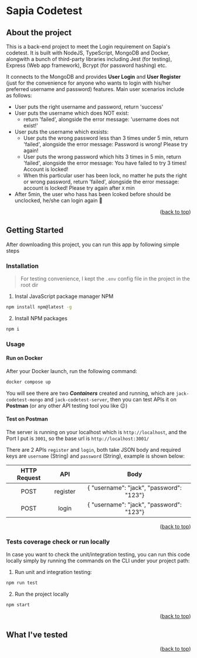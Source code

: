 # Sapia Codetest

## About the project

This is a back-end project to meet the Login requirement on Sapia's codetest. It is built with NodeJS, TypeScript, MongoDB and Docker, alongwith a bunch of third-party libraries including Jest (for testing), Express (Web app framework), Bcrypt (for password hashing) etc.

It connects to the MongoDB and provides **User Login** and **User Register** (just for the convenience for anyone who wants to login with his/her preferred username and password) features. Main user scenarios include as follows:

- User puts the right username and password, return 'success'
- User puts the username which does NOT exist:
  - return 'failed', alongside the error message: 'username does not exist!'
- User puts the username which exsists:
  - User puts the wrong password less than 3 times under 5 min, return 'failed', alongside the error message: Password is wrong! Please try again!
  - User puts the wrong password which hits 3 times in 5 min, return 'failed', alongside the error message: You have failed to try 3 times! Account is locked!
  - When this particular user has been lock, no matter he puts the right or wrong password, return 'failed', alongside the error message: account is locked! Please try again after `X` min
- After 5min, the user who hass has been lcoked before should be unclocked, he/she can login again 🎉
<p align="right">(<a href="#top">back to top</a>)</p>

## Getting Started

After downloading this project, you can run this app by following simple steps

### Installation

> For testing convenience, I kept the `.env` config file in the project in the root dir

1. Instal JavaScript package manager NPM

```sh
npm install npm@latest -g
```

2. Install NPM packages

```sh
npm i
```

### Usage

#### Run on Docker

After your Docker launch, run the following command:

```sh
docker compose up
```

You will see there are two **_Containers_** created and running, which are `jack-codetest-mongo` and `jack-codetest-server`, then you can test APIs it on **Postman** (or any other API testing tool you like 😉)

#### Test on Postman

The server is running on your localhost which is `http://localhost`, and the Port I put is `3001`, so the base url is `http://localhost:3001/`

There are 2 APIs `register` and `login`, both take JSON body and required keys are `username` (String) and `password` (String), example is shown below:

| HTTP Request |   API    |                   Body                   |
| :----------: | :------: | :--------------------------------------: |
|     POST     | register | { "username": "jack", "password": "123"} |
|     POST     |  login   | { "username": "jack", "password": "123"} |

<p align="right">(<a href="#top">back to top</a>)</p>

### Tests coverage check or run locally

In case you want to check the unit/integration testing, you can run this code locally simply by running the commands on the CLI under your project path:

1. Run unit and integration testing:

```sh
npm run test
```

2. Run the project locally

```sh
npm start
```

<p align="right">(<a href="#top">back to top</a>)</p>

## What I've tested

<p align="right">(<a href="#top">back to top</a>)</p>
